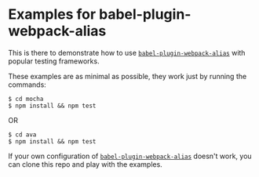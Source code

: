# Examples for babel-plugin-webpack-alias

This is there to demonstrate how to use [`babel-plugin-webpack-alias`](https://github.com/trayio/babel-plugin-webpack-alias) with popular testing frameworks.

These examples are as minimal as possible, they work just by running the commands:

```console
$ cd mocha
$ npm install && npm test
```
OR

```console
$ cd ava
$ npm install && npm test
```

If your own configuration of [`babel-plugin-webpack-alias`](https://github.com/trayio/babel-plugin-webpack-alias) doesn't work, you can clone this repo and play with the examples.
